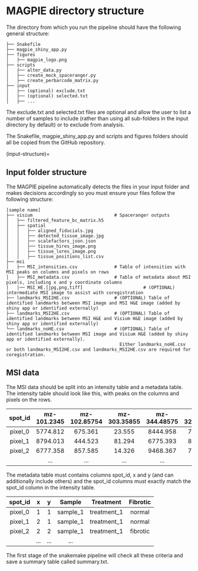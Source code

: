 # MAGPIE directory structure

The directory from which you run the pipeline should have the following general structure:

    ├── Snakefile
    ├── magpie_shiny_app.py
    ├── figures  
    │   ├── magpie_logo.png
    ├── scripts
    │   ├── alter_data.py
    │   ├── create_mock_spaceranger.py
    │   ├── create_perbarcode_matrix.py
    ├── input
    │   ├── (optional) exclude.txt
    │   ├── (optional) selected.txt
    │   ├── ... 

The exclude.txt and selected.txt files are optional and allow the user to list a number of samples to include (rather than using all sub-folders in the input directory by default) or to exclude from analysis. 

The Snakefile, magpie_shiny_app.py and scripts and figures folders should all be copied from the GitHub repository.

(input-structure)=
## Input folder structure

The MAGPIE pipeline automatically detects the files in your input folder and makes decisions accordingly so you must ensure your files follow the following structure:

    [sample name]
    ├── visium                               # Spaceranger outputs
    │   ├── filtered_feature_bc_matrix.h5
    │   ├── spatial
    │   │   ├── aligned_fiducials.jpg
    │   │   ├── detected_tissue_image.jpg
    │   │   ├── scalefactors_json.json
    │   │   ├── tissue_hires_image.png
    │   │   ├── tissue_lores_image.png
    │   │   ├── tissue_positions_list.csv
    ├── msi                    
    │   ├── MSI_intensities.csv              # Table of intensities with MSI peaks on columns and pixels on rows
    │   ├── MSI_metadata.csv                 # Table of metadata about MSI pixels, including x and y coordinate columns
    │   │── MSI_HE.[jpg,png,tiff]                       # (OPTIONAL) intermediate MSI image to assist with coregistration
    ├── landmarks_MSI2HE.csv                 # (OPTIONAL) Table of identified landmarks between MSI image and MSI H&E image (added by shiny app or identified externally)
    ├── landmarks_MSI2HE.csv                 # (OPTIONAL) Table of identified landmarks between MSI H&E and Visium H&E image (added by shiny app or identified externally)
    └── landmarks_noHE.csv                   # (OPTIONAL) Table of identified landmarks between MSI image and Visium H&E (added by shiny app or identified externally). 
                                               Either landmarks_noHE.csv or both landmarks_MSI2HE.csv and landmarks_MSI2HE.csv are required for coregistration.

## MSI data

The MSI data should be split into an intensity table and a metadata table. The intensity table should look like this, with peaks on the columns and pixels on the rows. 

|spot_id|mz-101.2345   | mz-102.85754 | mz-303.35855   | mz-344.48575  | mz-321.38583  | mz-112.28485 |
|:---:|:---:|:---:|:---:|:---:|:---:|:---: |
|pixel_0| 5774.812  | 675.361  | 23.555  | 8444.958  | 777.234  | 20.332  |
|pixel_1| 8794.013  | 444.523  | 81.294  | 6775.393  | 899.284  | 10.275  |
|pixel_2| 6777.358  | 857.585  | 14.326  | 9468.367  | 747.385  | 24.521  |
|| ...  | ...  | ...  | ...  | ... | ... |

The metadata table must contains columns spot_id, x and y (and can additionally include others) and the spot_id columns must exactly match the spot_id column in the intensity table.

| spot_id           | x   | y   | Sample   | Treatment | Fibrotic |
| :---:        | :---:       | :---:       | :---:       | :---:   | :---: |
| pixel_0 | 1        | 1        | sample_1        | treatment_1 | normal |
| pixel_1 | 2        | 1        | sample_1        | treatment_1 | normal |
| pixel_2 | 2        | 2        | sample_1       | treatment_1 | fibrotic |
|| ...  | ...  | ...  | 

The first stage of the snakemake pipeline will check all these criteria and save a summary table called summary.txt. 
